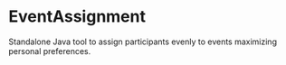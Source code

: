# EventAssignment
Standalone Java tool to assign participants evenly to events maximizing personal preferences.
